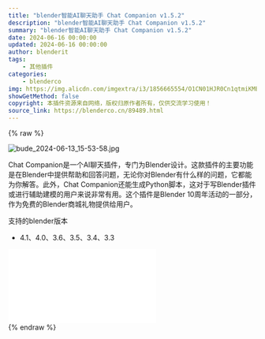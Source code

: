 ```yaml
---
title: "blender智能AI聊天助手 Chat Companion v1.5.2"
description: "blender智能AI聊天助手 Chat Companion v1.5.2"
summary: "blender智能AI聊天助手 Chat Companion v1.5.2"
date: 2024-06-16 00:00:00
updated: 2024-06-16 00:00:00
author: blenderit
tags: 
    - 其他插件
categories:
    - blenderco
img: https://img.alicdn.com/imgextra/i3/1856665554/O1CN01HJR0Cn1qtmiKMEpXV_!!1856665554.jpg
showGetMethod: false
copyright: 本插件资源来自网络，版权归原作者所有，仅供交流学习使用！
source_link: https://blenderco.cn/89489.html
---
```


{% raw %}
<p><img src="https://img.alicdn.com/imgextra/i3/1856665554/O1CN01HJR0Cn1qtmiKMEpXV_!!1856665554.jpg" alt="bude_2024-06-13_15-53-58.jpg"></p><p>Chat Companion是一个AI聊天插件，专门为Blender设计。这款插件的主要功能是在Blender中提供帮助和回答问题，无论你对Blender有什么样的问题，它都能为你解答。此外，Chat Companion还能生成Python脚本，这对于写Blender插件或进行辅助建模的用户来说非常有用。这个插件是Blender 10周年活动的一部分，作为免费的Blender商城礼物提供给用户。</p><p>支持的blender版本</p><ul>
<li>4.1、4.0、3.6、3.5、3.4、3.3</li>
</ul><div id="external-video-a6a7c0a273" class="external-video"><iframe frameborder="0" src="//player.bilibili.com/player.html?isOutside=true&amp;aid=1405677014&amp;bvid=BV1y6421f7fa&amp;cid=1582650098&amp;p=1" allowfullscreen="true"></iframe></div>
<div style="display: none">blenderco</div>
{% endraw %}